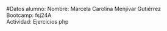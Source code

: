 #Datos alumno:
Nombre: Marcela Carolina Menjívar Gutiérrez  
Bootcamp: fsj24A  
Actividad: Ejercicios php  